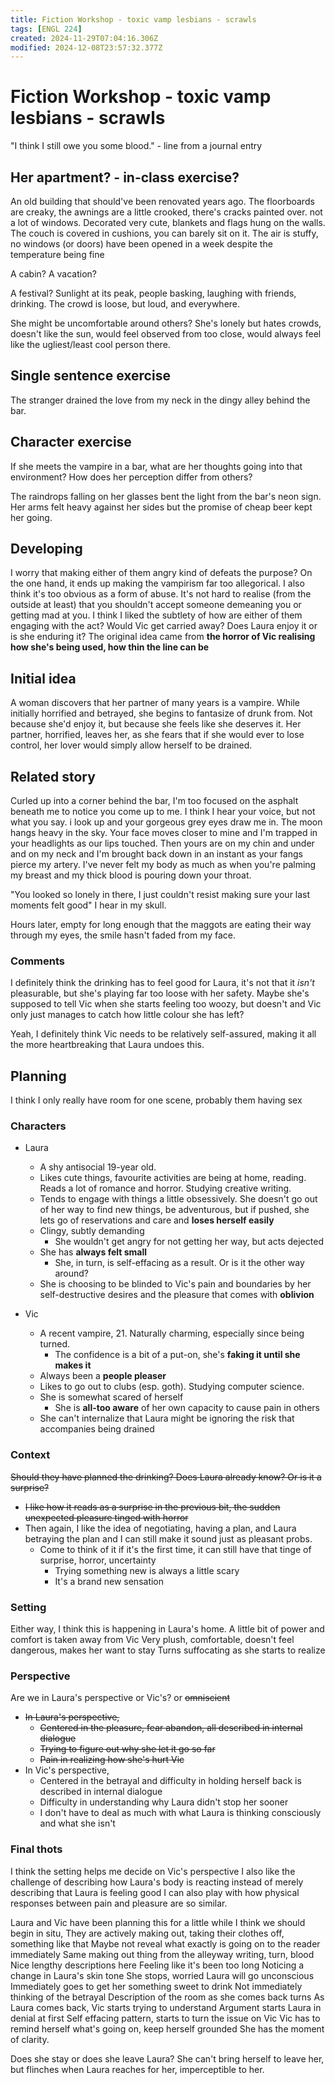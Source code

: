 ```yaml
---
title: Fiction Workshop - toxic vamp lesbians - scrawls
tags: [ENGL 224]
created: 2024-11-29T07:04:16.306Z
modified: 2024-12-08T23:57:32.377Z
---
```


# Fiction Workshop - toxic vamp lesbians - scrawls

"I think I still owe you some blood." - line from a journal entry

## Her apartment? - in-class exercise?
An old building that should've been renovated years ago. The floorboards are creaky, the awnings are a little crooked, there's cracks painted over. not a lot of windows. Decorated very cute, blankets and flags hung on the walls. The couch is covered in cushions, you can barely sit on it. The air is stuffy, no windows (or doors) have been opened in a week despite the temperature being fine

A cabin? A vacation?

A festival? Sunlight at its peak, people basking, laughing with friends, drinking. The crowd is loose, but loud, and everywhere.

She might be uncomfortable around others? She's lonely but hates crowds, doesn't like the sun, would feel observed from too close, would always feel like the ugliest/least cool person there.

## Single sentence exercise
The stranger drained the love from my neck in the dingy alley behind the bar.

## Character exercise
If she meets the vampire in a bar, what are her thoughts going into that environment? How does her perception differ from others?

The raindrops falling on her glasses bent the light from the bar's neon sign. Her arms felt heavy against her sides but the promise of cheap beer kept her going.

## Developing
I worry that making either of them angry kind of defeats the purpose?
On the one hand, it ends up making the vampirism far too allegorical.
I also think it's too obvious as a form of abuse. It's not hard to realise (from the outside at least) that you shouldn't accept someone demeaning you or getting mad at you. I think I liked the subtlety of how are either of them engaging with the act? Would Vic get carried away? Does Laura enjoy it or is she enduring it? The original idea came from **the horror of Vic realising how she's being used, how thin the line can be**

## Initial idea
A woman discovers that her partner of many years is a vampire. While initially horrified and betrayed, she begins to fantasize of drunk from. Not because she'd enjoy it, but because she feels like she deserves it. Her partner, horrified, leaves her, as she fears that if she would ever to lose control, her lover would simply allow herself to be drained.

## Related story
Curled up into a corner behind the bar, I'm too focused on the asphalt beneath me to notice you come up to me. I think I hear your voice, but not what you say. i look up and your gorgeous grey eyes draw me in. The moon hangs heavy in the sky. Your face moves closer to mine and I'm trapped in your headlights as our lips touched. Then yours are on my chin and under and on my neck and I'm brought back down in an instant as your fangs pierce my artery. I've never felt my body as much as when you're palming my breast and my thick blood is pouring down your throat.

"You looked so lonely in there, I just couldn't resist making sure your last moments felt good" I hear in my skull.

Hours later, empty for long enough that the maggots are eating their way through my eyes, the smile hasn't faded from my face.

### Comments
I definitely think the drinking has to feel good for Laura, it's not that it *isn't* pleasurable, but she's playing far too loose with her safety.
Maybe she's supposed to tell Vic when she starts feeling too woozy, but doesn't and Vic only just manages to catch how little colour she has left?

Yeah, I definitely think Vic needs to be relatively self-assured, making it all the more heartbreaking that Laura undoes this.

## Planning
I think I only really have room for one scene, probably them having sex

### Characters
- Laura
	- A shy antisocial 19-year old. 
	- Likes cute things, favourite activities are being at home, reading. Reads a lot of romance and horror. Studying creative writing.
	- Tends to engage with things a little obsessively. She doesn't go out of her way to find new things, be adventurous, but if pushed, she lets go of reservations and care and **loses herself easily**
	- Clingy, subtly demanding
		- She wouldn't get angry for not getting her way, but acts dejected
	- She has **always felt small**
		- She, in turn, is self-effacing as a result. Or is it the other way around?
	- She is choosing to be blinded to Vic's pain and boundaries by her self-destructive desires and the pleasure that comes with **oblivion**

- Vic
	- A recent vampire, 21. Naturally charming, especially since being turned. 
		- The confidence is a bit of a put-on, she's **faking it until she makes it**
	- Always been a **people pleaser**
	- Likes to go out to clubs (esp. goth). Studying computer science.
	- She is somewhat scared of herself
		- She is **all-too aware** of her own capacity to cause pain in others
	- She can't internalize that Laura might be ignoring the risk that accompanies being drained

### Context
~~Should they have planned the drinking? Does Laura already know? Or is it a surprise?~~
- ~~I like how it reads as a surprise in the previous bit, the sudden unexpected pleasure tinged with horror~~
- Then again, I like the idea of negotiating, having a plan, and Laura betraying the plan and I can still make it sound just as pleasant probs. 
	- Come to think of it if it's the first time, it can still have that tinge of surprise, horror, uncertainty
		- Trying something new is always a little scary
		- It's a brand new sensation

### Setting
Either way, I think this is happening in Laura's home.
A little bit of power and comfort is taken away from Vic
Very plush, comfortable, doesn't feel dangerous, makes her want to stay
Turns suffocating as she starts to realize

### Perspective
Are we in Laura's perspective or Vic's? or ~~omniscient~~
- ~~In Laura's perspective,~~
	- ~~Centered in the pleasure, fear abandon, all described in internal dialogue~~
	- ~~Trying to figure out why she let it go so far~~
	- ~~Pain in realizing how she's hurt Vic~~
- In Vic's perspective,
	- Centered in the betrayal and difficulty in holding herself back is described in internal dialogue
	- Difficulty in understanding why Laura didn't stop her sooner
	- I don't have to deal as much with what Laura is thinking consciously and what she isn't

### Final thots
I think the setting helps me decide on Vic's perspective
I also like the challenge of describing how Laura's body is reacting instead of merely describing that Laura is feeling good
I can also play with how physical responses between pain and pleasure are so similar.

Laura and Vic have been planning this for a little while
I think we should begin in situ, They are actively making out, taking their clothes off, something like that
Maybe not reveal what exactly is going on to the reader immediately
Same making out thing from the alleyway writing, turn, blood
Nice lengthy descriptions here
Feeling like it's been too long
Noticing a change in Laura's skin tone
She stops, worried Laura will go unconscious
Immediately goes to get her something sweet to drink
Not immediately thinking of the betrayal
Description of the room as she comes back turns
As Laura comes back, Vic starts trying to understand
Argument starts
Laura in denial at first
Self effacing pattern, starts to turn the issue on Vic
Vic has to remind herself what's going on, keep herself grounded
She has the moment of clarity.

Does she stay or does she leave Laura?
She can't bring herself to leave her, but flinches when Laura reaches for her, imperceptible to her.
